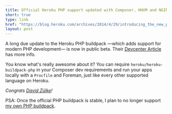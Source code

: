 ```yaml
---
title: Official Heroku PHP support updated with Composer, HHVM and NGINX support
short: true
type: link
href: "https://blog.heroku.com/archives/2014/4/29/introducing_the_new_php_on_heroku"
layout: post
---
```

A long due update to the Heroku PHP buildpack —which adds support for
modern PHP development— is now in public beta. Their [Devcenter
Article][heroku php doc] has more info.

You know what's really awesome about it? You can require
`heroku/heroku-buildpack-php` in your Composer dev requirements and run
your apps locally with a `Procfile` and Foreman, just like every other
supported language on Heroku.

_Congrats [David Zülke](https://twitter.com/dzuelke)!_

PSA: Once the official PHP buildpack is stable, I plan to no longer support [my
own PHP buildpack](https://github.com/CHH/heroku-buildpack-php).

[heroku php doc]: https://devcenter.heroku.com/categories/php?utm_source=pardot&utm_medium=email&utm_campaign=php
